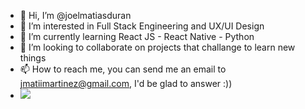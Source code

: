 - 👋 Hi, I’m @joelmatiasduran
- 👀 I’m interested in Full Stack Engineering and UX/UI Design
- 🌱 I’m currently learning React JS - React Native - Python 
- 💞️ I’m looking to collaborate on projects that challange to learn new things
- 📫 How to reach me, you can send me an email to jmatiimartinez@gmail.com, I'd be glad to answer :))
- <img src="https://github-readme-stats.vercel.app/api?username=joelmatiasduran&show_icons=true&theme=dracula">
